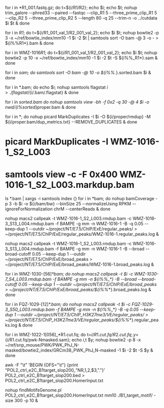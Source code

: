 for i in *R1_001.fastq.gz; do t=${i/R1/R2}; echo $i; echo $t; nohup trim_galore --phred33 --paired --fastqc --clip_R1 5 --three_prime_clip_R1 5 --clip_R2 5 --three_prime_clip_R2 5 --length 80 -q 25 --trim-n -o ../cutdata $i $t & done

for i in *R1*; do t=${i/R1_001_val_1/R2_001_val_2}; echo $i $t; nohup bowtie2 -p 3 -x ~/ref/bowtie_index/mm10 -1 $i -2 $t | samtools sort -O bam -@ 3 -o - > ${i%%R1*}.bam & done

for i in WMZ-1016*R1*; do t=${i/R1_001_val_1/R2_001_val_2}; echo $i $t; nohup bowtie2 -p 10 -x ~/ref/bowtie_index/mm10 -1 $i -2 $t -S ${i%%_R1*}.sam & done


for i in *sam; do samtools sort -O bam -@ 10 -o ${i%%.*}.sorted.bam $i & done

for i in *.bam; do echo $i; nohup samtools flagstat $i > ./flagstat/${i/.bam/.flagstat} & done


for i in *sorted.bam
do
nohup samtools view -bh -f 0x2 -q 30 -@ 4 $i -o $nwd/${i%sorted*}proper.bam  &
done

for i in *;
do nohup picard MarkDuplicates -I $i -O ${i/proper/rmdup} -M ${i/proper.bam/dup_metrics.txt} --REMOVE_DUPLICATES &
done
# picard MarkDuplicates -I WMZ-1016-1_S2_L003
# samtools view -c -F 0x400 WMZ-1016-1_S2_L003.markdup.bam

ls *.bam | xargs -i samtools  index {}
for i in *bam; do nohup bamCoverage -p 3 -b $i -o ${i/bam/bw} --binSize 25 --normalizeUsing RPKM --ignoreForNormalization chrM --centerReads & done

nohup macs2 callpeak -t WMZ-1016-1_S2_L003.rmdup.bam -c WMZ-1016-3_S13_L004.rmdup.bam  -f BAMPE -g mm -n WMZ-1016-1 -B -q 0.05 --keep-dup 1 --outdir ~/project/NT/E7.5/ChIP/ExE/regular_peaks/ > ~/project/NT/E7.5/ChIP/ExE/regular_peaks/WMZ-1016-1.regular_peaks.log &

nohup macs2 callpeak -t WMZ-1016-1_S2_L003.rmdup.bam -c WMZ-1016-3_S13_L004.rmdup.bam -f BAMPE -g mm -n WMZ-1016-1 -B --broad --broad-cutoff 0.05 --keep-dup 1 --outdir ~/project/NT/E7.5/ChIP/ExE/broad_peaks > ~/project/NT/E7.5/ChIP/ExE/broad_peaks/WMZ-1016-1.broad_peaks.log &

for i in WMZ-1030-[56]_*bam; do nohup macs2 callpeak -t $i -c WMZ-1030-7_S4_L003.rmdup.bam -f BAMPE -g mm -n ${i%%_*} -B --broad --broad-cutoff 0.05 --keep-dup 1 --outdir ~/project/NT/E7.5/ChIP/ExE/broad_peaks > ~/project/NT/E7.5/ChIP/ExE/broad_peaks/${i%%_*}.broad_peaks.log & done

for i in FQZ-1029-[12]_*.bam; do nohup macs2 callpeak -t $i -c FQZ-1029-3_S50_L003.rmdup.bam -f BAMPE -g mm -n ${i%%_*} -B -q 0.05 --keep-dup 1 --outdir ~/project/NT/E7.5/ChIP_H3K27me3/VE/regular_peaks/ > ~/project/NT/E7.5/ChIP_H3K27me3/VE/regular_peaks/${i%%_*}.regular_peaks.log & done




for i in WMZ-1022-1[056]_*R1.cut.fq; do t=${i/R1.cut.fq/R2.cut.fq}; y=${i/R1.cut.fq/pwk-Nmasked.sam}; echo $i,$t $y; nohup bowtie2 -p 8 -x ~/ref/snp_mouse/PWK/PWK_PhJ_N-masked/bowtie2_index/GRCm38_PWK_PhJ_N-masked -1 $i -2 $t -S $y & done


awk -F "\t" 'BEGIN {OFS="\t"}  {print "POL2_ctrl_e2C_B1target_slop200_"NR,$1,$2,$3,"."}' POL2_ctrl_e2C_B1target_slop200.bed > POL2_ctrl_e2C_B1target_slop200.HomerInput.txt

nohup findMotifsGenome.pl POL2_ctrl_e2C_B1target_slop200.HomerInput.txt mm10 ./B1_target_motif/ -size 300 -p 10 &